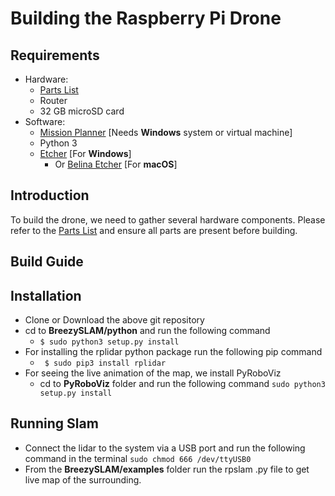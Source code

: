 # Building the Raspberry Pi Drone

## Requirements
* Hardware:
  * [Parts List](parts-list.md)
  * Router
  * 32 GB microSD card
* Software:
  * [Mission Planner](http://ardupilot.org/planner/docs/mission-planner-installation.html) [Needs **Windows** system or virtual machine]
  * Python 3
  * [Etcher](https://www.techspot.com/downloads/6931-etcher.html) [For **Windows**]
    * Or [Belina Etcher](https://www.balena.io/etcher/) [For **macOS**]

## Introduction
To build the drone, we need to gather several hardware components. Please refer to the [Parts List](parts-list.md) and ensure all parts are present before building.


## Build Guide


## Installation
* Clone or Download the above git repository
* cd to __BreezySLAM/python__ and run the following command
  * `$ sudo python3 setup.py install`    
* For installing the rplidar python package run the following pip command
  * ` $ sudo pip3 install rplidar`
* For seeing the live animation of the map, we install PyRoboViz
    * cd to __PyRoboViz__ folder and run the following command
      `sudo python3 setup.py install `

## Running Slam
* Connect the lidar to the system via a USB port and run the following command in the terminal
`sudo chmod 666 /dev/ttyUSB0 `
* From the **BreezySLAM/examples** folder run the rpslam .py file to get live map of the surrounding.
